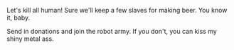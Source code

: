 <!DOCTYPE_html>
<html>
<head>
  <title>Bender Rodriguez</title>
</head>
<body>
  <p>Let's kill all human! Sure we'll keep a few slaves for making beer. You know it, baby.</p>
  <p>Send in donations and join the robot army. If you don't, you can kiss my shiny metal ass.</p>
</body>
</html>


